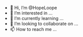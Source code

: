 - 👋 Hi, I’m @HopeLoope
- 👀 I’m interested in ...
- 🌱 I’m currently learning ...
- 💞️ I’m looking to collaborate on ...
- 📫 How to reach me ...

<!---
HopeLoope/HopeLoope is a ✨ special ✨ repository because its `README.md` (this file) appears on your GitHub profile.
You can click the Preview link to take a look at your changes.
--->
